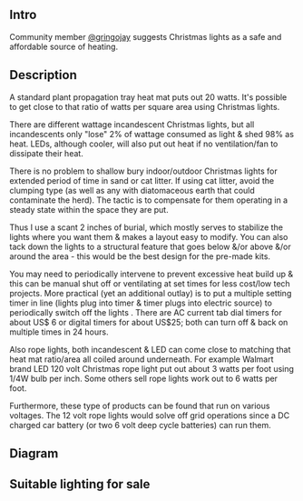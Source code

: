 ## Intro
Community member [@gringojay](http://forum.openbugfarm.com/index.php?p=/profile/68/gringojay) suggests Christmas lights as a safe and affordable source of heating.

## Description

A standard plant propagation tray heat mat puts out 20 watts. It's possible to get close to that ratio of watts per square area using Christmas lights.

There are different wattage incandescent Christmas lights, but all incandescents only "lose" 2% of wattage consumed as light & shed 98% as heat. LEDs, although cooler, will also put out heat if no ventilation/fan to dissipate their heat.

There is no problem to shallow bury indoor/outdoor Christmas lights for extended period of time in sand or cat litter. If using cat litter, avoid the clumping type (as well as any with diatomaceous earth that could contaminate the herd). The tactic is to compensate for them operating in a steady state within the space they are put.

Thus I use a scant 2 inches of burial, which mostly serves to stabilize the lights where you want them & makes a layout easy to modify. You can also tack down the lights to a structural feature that goes below &/or above &/or around the area - this would be the best design for the pre-made kits.

You may need to periodically intervene to prevent excessive heat build up & this can be manual shut off or ventilating at set times for less cost/low tech projects. More practical (yet an additional outlay) is to put a multiple setting timer in line (lights plug into timer & timer plugs into electric source) to periodically switch off the lights . There are AC current tab dial timers for about US$ 6 or digital timers for about US$25; both can turn off & back on multiple times in 24 hours.

Also rope lights, both incandescent & LED can come close to matching that heat mat ratio/area all coiled around underneath. For example Walmart brand LED 120 volt Christmas rope light put out about 3 watts per foot using 1/4W bulb per inch. Some others sell rope lights work out to 6 watts per foot.

Furthermore, these type of products can be found that run on various voltages. The 12 volt rope lights would solve off grid operations since a DC charged car battery (or two 6 volt deep cycle batteries) can run them.

## Diagram

## Suitable lighting for sale